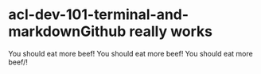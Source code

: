 # acl-dev-101-terminal-and-markdownGithub really works
You should eat more beef\!
You should eat more beef\!
You should eat more beef/!
